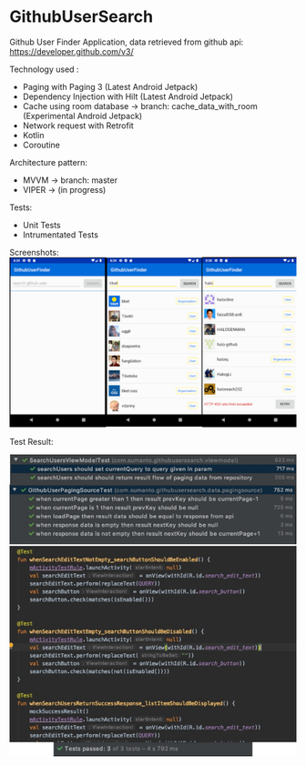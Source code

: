 # GithubUserSearch
Github User Finder Application, data retrieved from github api: https://developer.github.com/v3/

Technology used :
- Paging with Paging 3 (Latest Android Jetpack)
- Dependency Injection with Hilt (Latest Android Jetpack)
- Cache using room database -> branch: cache_data_with_room (Experimental Android Jetpack)
- Network request with Retrofit
- Kotlin
- Coroutine

Architecture pattern:
- MVVM -> branch: master
- VIPER -> (in progress)

Tests:
- Unit Tests
- Intrumentated Tests

Screenshots:
![Screenshot](screenshots.jpg)

Test Result:

![Screenshot](unit_test_result.jpg)
![Screenshot](instrumented_test_result.jpg)
